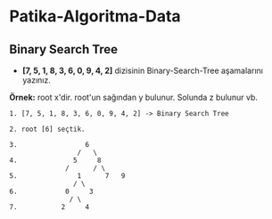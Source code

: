 # Patika-Algoritma-Data

## Binary Search Tree
* **[7, 5, 1, 8, 3, 6, 0, 9, 4, 2]** dizisinin Binary-Search-Tree aşamalarını yazınız.

**Örnek:** root x'dir. root'un sağından y bulunur. Solunda z bulunur vb.

```
1. [7, 5, 1, 8, 3, 6, 0, 9, 4, 2] -> Binary Search Tree

2. root [6] seçtik.

3.	 		       6
			     /   \
4. 			    5	  8
		   	  /      / \
5.		         1      7   9
		        / \
6.		      0	    3
			   / \
7.		   	 2     4
```
